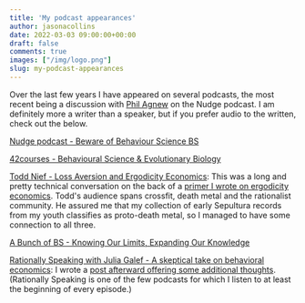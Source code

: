 ```yaml
---
title: 'My podcast appearances'
author: jasonacollins
date: 2022-03-03 09:00:00+00:00
draft: false
comments: true
images: ["/img/logo.png"]
slug: my-podcast-appearances
---
```


Over the last few years I have appeared on several podcasts, the most recent being a discussion with [Phil Agnew](https://twitter.com/p_agnew) on the Nudge podcast. I am definitely more a writer than a speaker, but if you prefer audio to the written, check out the below.

[Nudge podcast - Beware of Behaviour Science BS](https://www.nudgepodcast.com/podcast/episode/31c2d373/75-beware-of-behaviour-science-bs)

[42courses - Behavioural Science & Evolutionary Biology](https://anchor.fm/42courses/episodes/Jason-Collins---Behavioural-Science--Evolutionary-Biology-epfoqs)

[Todd Nief - Loss Aversion and Ergodicity Economics](https://toddnief.com/jason-collins-interview/): This was a long and pretty technical conversation on the back of a [primer I wrote on ergodicity economics](/ergodicity-economics-a-primer/). Todd's audience spans crossfit, death metal and the rationalist community. He assured me that my collection of early Sepultura records from my youth classifies as proto-death metal, so I managed to have some connection to all three.

[A Bunch of BS - Knowing Our Limits, Expanding Our Knowledge](https://www.behaviorist.biz/bspodcast/jason-collins)

[Rationally Speaking with Julia Galef - A skeptical take on behavioral economics](http://rationallyspeakingpodcast.org/219-a-skeptical-take-on-behavioral-economics-jason-collins/): I wrote a [post afterward offering some additional thoughts](/me-on-rationally-speaking-plus-some-additional-thoughts/). (Rationally Speaking is one of the few podcasts for which I listen to at least the beginning of every episode.)